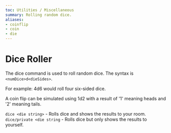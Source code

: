```yaml
---
toc: Utilities / Miscellaneous
summary: Rolling random dice.
aliases:
- coinflip
- coin
- die
---
```

# Dice Roller

The dice command is used to roll random dice.  The syntax is `<numDice>d<dieSides>`.  

For example: 4d6 would roll four six-sided dice.

A coin flip can be simulated using 1d2 with a result of '1' meaning heads and '2' meaning tails.

`dice <die string>` - Rolls dice and shows the results to your room.
`dice/private <die string` - Rolls dice but only shows the results to yourself.